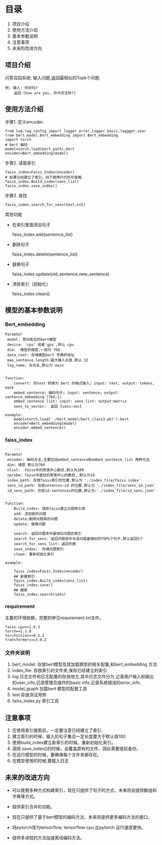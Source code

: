 # 目录
1. 项目介绍
2. 使用方法介绍
3. 基本参数说明
4. 注意事项
5. 未来的改进方向

## 项目介绍
问答召回系统; 输入问题,返回最相似的Topk个问题.

    例: 输入: 你好吗?
        返回:[how are you, 你今天怎样?]
## 使用方法介绍
步骤1. 定义encoder.

    from log.log_config import logger_error,logger_basic,loggger_user
    from bert_model.Bert_embedding import Bert_embedding
    import torch
    # bert 编码
    model=torch.load(bert_path).bert
    encoder=Bert_embedding(model)

步骤2. 读取索引

    faiss_index=Faiss_Index(encoder)
    # 如果已经建立了索引，则下面两行代码可省略
    faiss_index.Build_index(sens_list)
    faiss_index.save_index()
步骤3. 查找

    faiss_index.search_for_sens(text,n=5)
其他功能
  
* 在索引里面添加句子

    faiss_index.add(sentence_list)
* 删除句子

    faiss_index.delete(sentence_list)
* 替换句子

    faiss_index.update(old_sentence,new_sentence)
    
* 清除索引（初始化）

    faiss_index.clean()


## 模型的基本参数说明
### Bert_embedding

    Paramter
     model: 预训练后的bert模型
     device: 'cpu' 或者'gpu',默认 cpu
     dim:  模型的维度,一般为 768
     data_root: 存储模型bert 字典的地址
     max_sentence_length:最大输入长度,默认 32
     log_name: 日志名,默认为 main
    
    
    function:
        convert: 将text 转换为 bert 的格式输入; input: text, output: tokens, mask
        embed_sentence: 编码句子; input: sentence; output: sentence_embedding (768,1)
        embed_sentence_list: input: sens_list: output:matrix 
        sens_to_vector:  返回 {sens:vec} 
        
    example:
        model=torch.load('./bert_model/bert_class3.pkl').bert
        encoder=Bert_embedding(model)
        encoder.embed_sentence()

### faiss_index
        '''
    Paramter
     encoder: 编码方法,主要包括embed_sentence和embed_sentence_list 两种方法
     dim: 维度 默认为768
     nlist:  faiss中的聚类中心数目,默认为100
     nprobe: faiss中查找的聚类中心的数目,,默认为10
     index_path: 存放faiss索引的位置,默认为 './index_file/faiss.index'
     sens_id_path: 存放setences-id 的位置,默认为 './index_file/sens_id.json'
     id_sens_path: 存放id-sentences的位置,默认为:'./index_file/id_sens.json'
    
    
    function:
        Build_index: 借助faiss建立问题索引库
        add: 添加新的问题
        delete:删除问题库的问题
        update: 替换问题
        
        search: 返回问题库中最相似问题的索引
        search_for_sens: 返回问题库中与该问题最相似的TOPk个句子,默认返回5个
        search_for_sens_list: 返回列表
        save_index:  存储问题索引
        clean: 重新初始化索引
        
    example:
        
        faiss_index=Faiss_Index(encoder)
        ## 新建索引
        faiss_index.Build_index(sens_list)
        faiss_index.save()
        ## 搜索
        faiss_index.search(sens)
        
        
    

### requirement
主要的环境依赖，完整的参见requirement.txt文件。

    faiss-cpu==1.6.3
    torch==1.1.0
    torchvision==0.2.2
    transformers==3.0.2
### 文件夹说明
1. bert_model: 存放bert模型及其加载模型的相关配置,和bert_embedding 方法
2. index_file: 存放索引的文件夹,保存已经建立的索引
3. log 日志文件和日志配置的存放地方,其中日志文件分为,记录用户输入和输出的user_info,记录管理员操作的basic info,记录系统错误的error_info.
4. model_graph 加载bert 模型的配套工具
5. test 存放测试用例
6. faiss_index.py 索引工具


## 注意事项
1. 在使用索引搜索前，一定要注意已经建立了索引.
2. 建立索引的时候，输入的句子集合一定长度要大于默认值100
3. 使用build_index建立新索引的时候，重新初始化索引。
4. 调用 save_index()的时候，会覆盖原有的文件，因此需要提前备份。
5. 在运行模型的时候，要确保每个文件夹都存在。
6. 在模型使用的时候,要载入日志

## 未来的改进方向
* 可以使用多种方式构建索引，现在只提供了句子的方式，未来将会提供数组和字典等方式。

* 提供索引合并的功能。

* 现在只提供了基于bert模型的编码方法，未来将提供更多编码方法的接口。

* 将pytorch改为tensorflow, tensorflow cpu 比pytorch 运行速度更快。

* 提供多进程的方法加速离线编码方法。 
